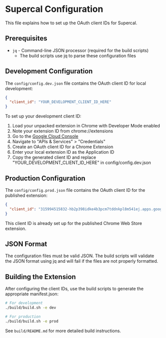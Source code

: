 # Supercal Configuration

This file explains how to set up the OAuth client IDs for Supercal.

## Prerequisites

- `jq` - Command-line JSON processor (required for the build scripts)
  - The build scripts use jq to parse these configuration files

## Development Configuration

The `config/config.dev.json` file contains the OAuth client ID for local development:

```json
{
  "client_id": "YOUR_DEVELOPMENT_CLIENT_ID_HERE"
}
```

To set up your development client ID:

1. Load your unpacked extension in Chrome with Developer Mode enabled
2. Note your extension ID from chrome://extensions
3. Go to the [Google Cloud Console](https://console.cloud.google.com/)
4. Navigate to "APIs & Services" > "Credentials"
5. Create an OAuth client ID for a Chrome Extension
6. Enter your local extension ID as the Application ID
7. Copy the generated client ID and replace "YOUR_DEVELOPMENT_CLIENT_ID_HERE" in config/config.dev.json

## Production Configuration

The `config/config.prod.json` file contains the OAuth client ID for the published extension:

```json
{
  "client_id": "315994515832-hb2p398idke4b3pcm7tddnkpl8m541ej.apps.googleusercontent.com"
}
```

This client ID is already set up for the published Chrome Web Store extension.

## JSON Format

The configuration files must be valid JSON. The build scripts will validate the JSON format using jq and will fail if the files are not properly formatted.

## Building the Extension

After configuring the client IDs, use the build scripts to generate the appropriate manifest.json:

```bash
# For development
./build/build.sh -e dev

# For production
./build/build.sh -e prod
```

See `build/README.md` for more detailed build instructions. 